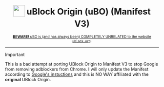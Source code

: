 

<h1 align="center">
<sub>
<img src="https://github.com/gorhill/uBlock/blob/master/src/img/ublock.svg" height="38" width="38">
</sub>
uBlock Origin (uBO) (Manifest V3)
</h1>
<p align="center">
<sub><a href="https://github.com/gorhill/uBlock/wiki/uBlock-Origin-is-completely-unrelated-to-the-web-site-ublock.org"><b>BEWARE!</b> uBO is (and has always been) COMPLETELY UNRELATED to the website <code>ublock.org</code></a>.</sub>
</p>

***

> [!IMPORTANT]
> This is a bad attempt at porting UBlock Origin to Manifest V3 to stop Google from removing adblockers from Chrome. I will only update the Manifest according to [Google's instuctions](https://developer.chrome.com/docs/extensions/develop/migrate) and this is NO WAY affiliated with the **original** UBlock Origin.
